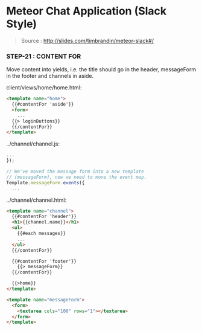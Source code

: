 # Meteor Chat Application (Slack Style)

> Source : http://slides.com/timbrandin/meteor-slack#/

### STEP-21 : CONTENT FOR

Move content into yields, i.e. the title should go in the header, messageForm in the footer and channels in aside.

client/views/home/home.html:
```html
<template name="home">
  {{#contentFor 'aside'}}
  <form>
    ...
  {{> loginButtons}}
  {{/contentFor}}
</template>
```

../channel/channel.js:
```javascript
...
});

// We've moved the message form into a new template
// (messageForm), now we need to move the event map.
Template.messageForm.events({
  ...
```

../channel/channel.html:
```html
<template name="channel">
  {{#contentFor 'header'}}
  <h1>{{channel.name}}</h1>
  <ul>
    {{#each messages}}
    ...
  </ul>
  {{/contentFor}}

  {{#contentFor 'footer'}}
    {{> messageForm}}
  {{/contentFor}}

  {{>home}}
</template>

<template name="messageForm">
  <form>
    <textarea cols="100" rows="1"></textarea>
  </form>
</template>
```
